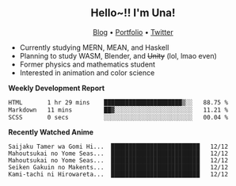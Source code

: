 <h2 align="center">
  Hello~!! I'm Una!
</h2>

<p align="center">
  <a href="https://anarchy.website/">Blog</a> &bull;
  <a href="https://una-ada.github.io/">Portfolio</a> &bull;
  <a href="https://twitter.com/xn__z7x">Twitter</a>
</p>

- Currently studying MERN, MEAN, and Haskell
- Planning to study WASM, Blender, and ~~Unity~~ (lol, lmao even)
- Former physics and mathematics student
- Interested in animation and color science

**Weekly Development Report**

<!--START_SECTION:waka-->

```txt
HTML       1 hr 29 mins    ██████████████████████▒░░   88.75 %
Markdown   11 mins         ██▓░░░░░░░░░░░░░░░░░░░░░░   11.21 %
SCSS       0 secs          ░░░░░░░░░░░░░░░░░░░░░░░░░   00.04 %
```

<!--END_SECTION:waka-->

**Recently Watched Anime**

<!-- RECENT-ANIME:START -->

    Saijaku Tamer wa Gomi Hi...  █████████████████████████   12/12
    Mahoutsukai no Yome Seas...  █████████████████████████   12/12
    Mahoutsukai no Yome Seas...  █████████████████████████   12/12
    Seiken Gakuin no Makents...  █████████████████████████   12/12
    Kami-tachi ni Hirowareta...  █████████████████████████   12/12
<!-- RECENT-ANIME:END -->
